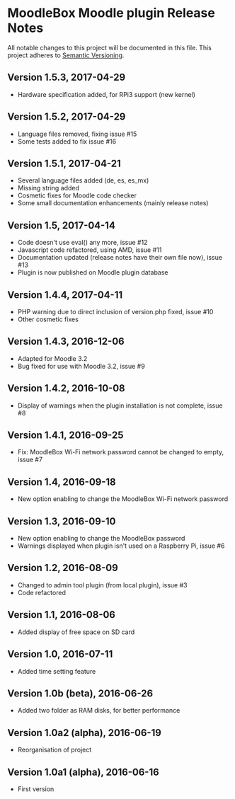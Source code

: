 # MoodleBox Moodle plugin Release Notes

All notable changes to this project will be documented in this file.
This project adheres to [Semantic Versioning](http://semver.org/).

## Version 1.5.3, 2017-04-29

- Hardware specification added, for RPi3 support (new kernel)

## Version 1.5.2, 2017-04-29

- Language files removed, fixing issue #15
- Some tests added to fix issue #16

## Version 1.5.1, 2017-04-21

- Several language files added (de, es, es_mx)
- Missing string added
- Cosmetic fixes for Moodle code checker
- Some small documentation enhancements (mainly release notes)

## Version 1.5, 2017-04-14

- Code doesn't use eval() any more, issue #12
- Javascript code refactored, using AMD, issue #11
- Documentation updated (release notes have their own file now), issue #13
- Plugin is now published on Moodle plugin database

## Version 1.4.4, 2017-04-11

- PHP warning due to direct inclusion of version.php fixed, issue #10
- Other cosmetic fixes

## Version 1.4.3, 2016-12-06

- Adapted for Moodle 3.2
- Bug fixed for use with Moodle 3.2, issue #9

## Version 1.4.2, 2016-10-08

- Display of warnings when the plugin installation is not complete, issue #8

## Version 1.4.1, 2016-09-25

- Fix: MoodleBox Wi-Fi network password cannot be changed to empty, issue #7

## Version 1.4, 2016-09-18

- New option enabling to change the MoodleBox Wi-Fi network password

## Version 1.3, 2016-09-10

- New option enabling to change the MoodleBox password
- Warnings displayed when plugin isn't used on a Raspberry Pi, issue #6

## Version 1.2, 2016-08-09

- Changed to admin tool plugin (from local plugin), issue #3
- Code refactored

## Version 1.1, 2016-08-06

- Added display of free space on SD card

## Version 1.0, 2016-07-11

- Added time setting feature

## Version 1.0b (beta), 2016-06-26

- Added two folder as RAM disks, for better performance

## Version 1.0a2 (alpha), 2016-06-19

- Reorganisation of project

## Version 1.0a1 (alpha), 2016-06-16

- First version